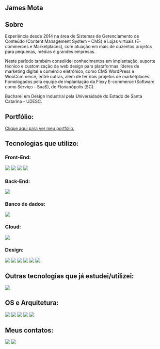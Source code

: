 ## James Mota

## Sobre

Experiência desde 2014 na área de Sistemas de Gerenciamento de Conteúdo (Content Management System - CMS) e Lojas virtuais (E-commerces e Marketplaces), com atuação em mais de duzentos projetos para pequenas, médias e grandes empresas. 

Neste período também consolidei conhecimentos em implantação, suporte técnico e customização de web design para plataformas líderes de marketing digital e comércio eletrônico, como CMS WordPress e WooCommerce, entre outras, além de ter dois projetos de marketplaces homologados pela equipe de implantação da Flexy E-commerce (Software como Serviço - SaaS), de Florianópolis (SC).

Bacharel em Design Industrial pela Universidade do Estado de Santa Catarina - UDESC.

## Portfólio:

<a target="_blank" href="https://www.behance.net/jamesmota/">Clique aqui para ver meu portfólio.</a>
  
## Tecnologias que utilizo:

### Front-End:

<img src="https://img.shields.io/badge/HTML5-E34F26?style=for-the-badge&logo=html5&logoColor=white"><nobr>
<img src="https://img.shields.io/badge/CSS3-1572B6?style=for-the-badge&logo=css3&logoColor=white">
<img src="https://img.shields.io/badge/Bootstrap-563D7C?style=for-the-badge&logo=bootstrap&logoColor=white">
<img src="https://img.shields.io/badge/JavaScript-323330?style=for-the-badge&logo=javascript&logoColor=F7DF1E">

  
### Back-End:
<img src="https://img.shields.io/badge/Node.js-43853D?style=for-the-badge&logo=node.js&logoColor=white"><nobr>

### Banco de dados:  
<img src="https://img.shields.io/badge/MySQL-00000F?style=for-the-badge&logo=mysql&logoColor=white"><nobr>

### Cloud:
<img src="https://img.shields.io/badge/AWS-232F3E?style=for-the-badge&logo=amazon-aws&logoColor=white&labelColor=101010">
  
### Design:
<img src="https://img.shields.io/badge/Figma-F24E1E?style=for-the-badge&logo=figma&logoColor=white"><nobr>
<img src="https://img.shields.io/badge/Adobe%20Illustrator-FF9A00?style=for-the-badge&logo=adobe%20illustrator&logoColor=white">
<img src="https://img.shields.io/badge/Adobe%20Photoshop-31A8FF?style=for-the-badge&logo=Adobe%20Photoshop&logoColor=black">
<img src="https://img.shields.io/badge/gimp-5C5543?style=for-the-badge&logo=gimp&logoColor=white">
<img src="https://img.shields.io/badge/Inkscape-000000?style=for-the-badge&logo=Inkscape&logoColor=white">
<img src="https://img.shields.io/badge/Canva-%2300C4CC.svg?&style=for-the-badge&logo=Canva&logoColor=white">
  
## Outras tecnologias que já estudei/utilizei:

<img src="https://img.shields.io/badge/PHP-777BB4?style=for-the-badge&logo=php&logoColor=white">

## OS e Arquitetura:

<img src="https://img.shields.io/badge/LINUX-Debian-blue?style=for-the-badge&logo=Debian"><nobr>
<img src="https://img.shields.io/badge/Ubuntu-E95420?style=for-the-badge&logo=ubuntu&logoColor=white">
<img src="https://img.shields.io/badge/Windows-0078D6?style=for-the-badge&logo=windows&logoColor=white">
<img src="https://img.shields.io/badge/Visual_Studio_Code-0078D4?style=for-the-badge&logo=visual%20studio%20code&logoColor=white">
<img src="https://img.shields.io/badge/Postman-FF6C37?style=for-the-badge&logo=Postman&logoColor=white">

## Meus contatos:

<a href="mailto:contato@jamesmota.com.br"><img src="https://img.shields.io/badge/Gmail-D14836?style=for-the-badge&logo=gmail&logoColor=white"></a>
<a target="_blank" href="https://www.linkedin.com/in/jamesmotaesteves/"><img src="https://img.shields.io/badge/LinkedIn-0077B5?style=for-the-badge&logo=linkedin&logoColor=white"></a>

